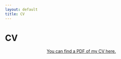 ```yaml
---
layout: default
title: CV
---
```

<div id = "cv">
<h1 class="pageTitle">CV</h1>
  <div class="post">
	<center> <a href="/assets/cv/2020-07-27_JoshuaFowler_CV.pdf" target="_blank">You can find a PDF of my CV here.</a></center>
  </div>
</div>
